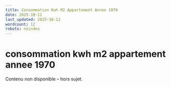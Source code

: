 ```yaml
---
title: Consommation Kwh M2 Appartement Annee 1970
date: 2025-10-12
last_updated: 2025-10-12
wordcount: 12
robots: noindex
---
```


# consommation kwh m2 appartement annee 1970

Contenu non disponible – hors sujet.